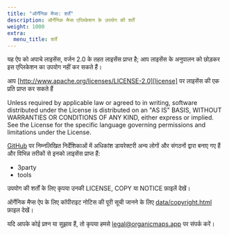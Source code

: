 ```yaml
---
title: "ऑर्गेनिक मैप्स: शर्तें"
description: ऑर्गेनिक मैप्स एप्लिकेशन के उपयोग की शर्तें
weight: 1000
extra:
  menu_title: शर्तें
---
```


यह ऐप को अपाचे लाइसेंस, वर्जन 2.0 के तहत लाइसेंस प्राप्त है; आप लाइसेंस के
अनुपालन को छोड़कर इस एप्लिकेशन का उपयोग नहीं कर सकते हैं।

आप [http://www.apache.org/licenses/LICENSE-2.0][license] पर लाइसेंस की एक
प्रति प्राप्त कर सकते हैं

Unless required by applicable law or agreed to in writing, software distributed under the License is distributed on an "AS IS" BASIS, WITHOUT WARRANTIES OR CONDITIONS OF ANY KIND, either express or implied. See the License for the specific language governing permissions and limitations under the License.

[GitHub][github] पर निम्नलिखित निर्देशिकाओं में अधिकांश डायरेक्टरी अन्य
लोगों और संगठनों द्वारा बनाए गए हैं और विभिन्न तरीकों से इनको लाइसेंस
प्राप्त हैं:

- 3party
- tools

उपयोग की शर्तों के लिए कृपया उनकी LICENSE, COPY या NOTICE फ़ाइलें देखें।

ऑर्गेनिक मैप्स ऐप के लिए कॉपीराइट नोटिस की पूरी सूची जानने के लिए
[data/copyright.html][copyright] फ़ाइल देखें।

यदि आपके कोई प्रश्न या सुझाव हैं, तो कृपया हमसे
[legal@organicmaps.app](mailto:legal@organicmaps.app) पर संपर्क करें।

[github]: https://github.com/organicmaps/organicmaps
[license]: http://www.apache.org/licenses/LICENSE-2.0
[copyright]: https://htmlpreview.github.io/?https://github.com/organicmaps/organicmaps/master/data/copyright.html
